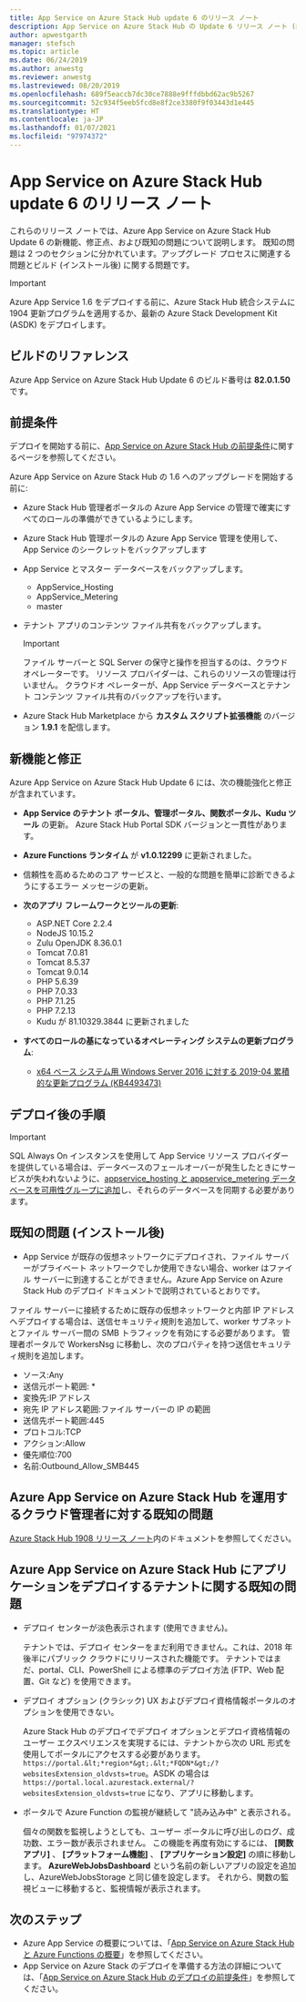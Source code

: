 ```yaml
---
title: App Service on Azure Stack Hub update 6 のリリース ノート
description: App Service on Azure Stack Hub の Update 6 リリース ノート (新機能、修正点、既知の問題を含む)。
author: apwestgarth
manager: stefsch
ms.topic: article
ms.date: 06/24/2019
ms.author: anwestg
ms.reviewer: anwestg
ms.lastreviewed: 08/20/2019
ms.openlocfilehash: 689f5eaccb7dc30ce7888e9fffdbbd62ac9b5267
ms.sourcegitcommit: 52c934f5eeb5fcd8e8f2ce3380f9f03443d1e445
ms.translationtype: HT
ms.contentlocale: ja-JP
ms.lasthandoff: 01/07/2021
ms.locfileid: "97974372"
---
```

# <a name="app-service-on-azure-stack-hub-update-6-release-notes"></a>App Service on Azure Stack Hub update 6 のリリース ノート

これらのリリース ノートでは、Azure App Service on Azure Stack Hub Update 6 の新機能、修正点、および既知の問題について説明します。 既知の問題は 2 つのセクションに分かれています。アップグレード プロセスに関連する問題とビルド (インストール後) に関する問題です。

> [!IMPORTANT]
> Azure App Service 1.6 をデプロイする前に、Azure Stack Hub 統合システムに 1904 更新プログラムを適用するか、最新の Azure Stack Development Kit (ASDK) をデプロイします。

## <a name="build-reference"></a>ビルドのリファレンス

Azure App Service on Azure Stack Hub Update 6 のビルド番号は **82.0.1.50** です。

## <a name="prerequisites"></a>前提条件

デプロイを開始する前に、[App Service on Azure Stack Hub の前提条件](azure-stack-app-service-before-you-get-started.md)に関するページを参照してください。

Azure App Service on Azure Stack Hub の 1.6 へのアップグレードを開始する前に:

- Azure Stack Hub 管理者ポータルの Azure App Service の管理で確実にすべてのロールの準備ができているようにします。

- Azure Stack Hub 管理ポータルの Azure App Service 管理を使用して、App Service のシークレットをバックアップします

- App Service とマスター データベースをバックアップします。
  - AppService_Hosting
  - AppService_Metering
  - master

- テナント アプリのコンテンツ ファイル共有をバックアップします。

  > [!Important]
  > ファイル サーバーと SQL Server の保守と操作を担当するのは、クラウド オペレーターです。  リソース プロバイダーは、これらのリソースの管理は行いません。  クラウドオ ペレーターが、App Service データベースとテナント コンテンツ ファイル共有のバックアップを行います。

- Azure Stack Hub Marketplace から **カスタム スクリプト拡張機能** のバージョン **1.9.1** を配信します。

## <a name="new-features-and-fixes"></a>新機能と修正

Azure App Service on Azure Stack Hub Update 6 には、次の機能強化と修正が含まれています。

- **App Service のテナント ポータル、管理ポータル、関数ポータル、Kudu ツール** の更新。 Azure Stack Hub Portal SDK バージョンと一貫性があります。

- **Azure Functions ランタイム** が **v1.0.12299** に更新されました。

- 信頼性を高めるためのコア サービスと、一般的な問題を簡単に診断できるようにするエラー メッセージの更新。

- **次のアプリ フレームワークとツールの更新**:

  - ASP.NET Core 2.2.4
  - NodeJS 10.15.2
  - Zulu OpenJDK 8.36.0.1
  - Tomcat 7.0.81
  - Tomcat 8.5.37
  - Tomcat 9.0.14
  - PHP 5.6.39
  - PHP 7.0.33
  - PHP 7.1.25
  - PHP 7.2.13
  - Kudu が 81.10329.3844 に更新されました

- **すべてのロールの基になっているオペレーティング システムの更新プログラム**:
  - [x64 ベース システム用 Windows Server 2016 に対する 2019-04 累積的な更新プログラム (KB4493473)](https://support.microsoft.com/help/4493473/windows-10-update-kb4493473)

## <a name="post-deployment-steps"></a>デプロイ後の手順

> [!IMPORTANT]
> SQL Always On インスタンスを使用して App Service リソース プロバイダーを提供している場合は、データベースのフェールオーバーが発生したときにサービスが失われないように、[appservice_hosting と appservice_metering データベースを可用性グループに追加](/sql/database-engine/availability-groups/windows/availability-group-add-a-database)し、それらのデータベースを同期する必要があります。

## <a name="known-issues-post-installation"></a>既知の問題 (インストール後)

- App Service が既存の仮想ネットワークにデプロイされ、ファイル サーバーがプライベート ネットワークでしか使用できない場合、worker はファイル サーバーに到達することができません。Azure App Service on Azure Stack Hub のデプロイ ドキュメントで説明されているとおりです。

ファイル サーバーに接続するために既存の仮想ネットワークと内部 IP アドレスへデプロイする場合は、送信セキュリティ規則を追加して、worker サブネットとファイル サーバー間の SMB トラフィックを有効にする必要があります。 管理者ポータルで WorkersNsg に移動し、次のプロパティを持つ送信セキュリティ規則を追加します。

* ソース:Any
* 送信元ポート範囲: *
* 変換先:IP アドレス
* 宛先 IP アドレス範囲:ファイル サーバーの IP の範囲
* 送信先ポート範囲:445
* プロトコル:TCP
* アクション:Allow
* 優先順位:700
* 名前:Outbound_Allow_SMB445

## <a name="known-issues-for-cloud-admins-operating-azure-app-service-on-azure-stack-hub"></a>Azure App Service on Azure Stack Hub を運用するクラウド管理者に対する既知の問題

[Azure Stack Hub 1908 リリース ノート](./release-notes.md?view=azs-1908&preserve-view=true)内のドキュメントを参照してください。

## <a name="known-issues-for-tenants-deploying-applications-on-azure-app-service-on-azure-stack-hub"></a>Azure App Service on Azure Stack Hub にアプリケーションをデプロイするテナントに関する既知の問題

- デプロイ センターが淡色表示されます (使用できません)。

    テナントでは、デプロイ センターをまだ利用できません。これは、2018 年後半にパブリック クラウドにリリースされた機能です。 テナントではまだ、portal、CLI、PowerShell による標準のデプロイ方法 (FTP、Web 配置、Git など) を使用できます。

- デプロイ オプション (クラシック) UX およびデプロイ資格情報ポータルのオプションを使用できない。

    Azure Stack Hub のデプロイでデプロイ オプションとデプロイ資格情報のユーザー エクスペリエンスを実現するには、テナントから次の URL 形式を使用してポータルにアクセスする必要があります。`https://portal.&lt;*region*&gt;.&lt;*FQDN*&gt;/?websitesExtension_oldvsts=true`。ASDK の場合は `https://portal.local.azurestack.external/?websitesExtension_oldvsts=true` になり、アプリに移動します。

- ポータルで Azure Function の監視が継続して "読み込み中" と表示される。

    個々の関数を監視しようとしても、ユーザー ポータルに呼び出しのログ、成功数、エラー数が表示されません。 この機能を再度有効にするには、 **[関数アプリ]** 、 **[プラットフォーム機能]** 、 **[アプリケーション設定]** の順に移動します。  **AzureWebJobsDashboard** という名前の新しいアプリの設定を追加し、AzureWebJobsStorage と同じ値を設定します。 それから、関数の監視ビューに移動すると、監視情報が表示されます。

## <a name="next-steps"></a>次のステップ

- Azure App Service の概要については、「[App Service on Azure Stack Hub と Azure Functions の概要](azure-stack-app-service-overview.md)」を参照してください。
- App Service on Azure Stack のデプロイを準備する方法の詳細については、「[App Service on Azure Stack Hub のデプロイの前提条件](azure-stack-app-service-before-you-get-started.md)」を参照してください。
